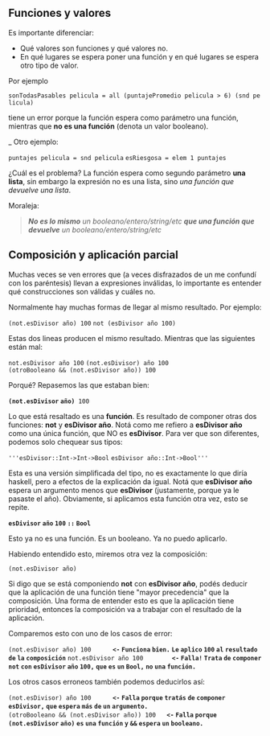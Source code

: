 Funciones y valores
-------------------

Es importante diferenciar:

-   Qué valores son funciones y qué valores no.
-   En qué lugares se espera poner una función y en qué lugares se espera otro tipo de valor.

Por ejemplo

`sonTodasPasables pelicula = all (puntajePromedio pelicula > 6) (snd pelicula)`

tiene un error porque la función espera como parámetro una función, mientras que **no es una función** (denota un valor booleano).

\_ Otro ejemplo:

`puntajes pelicula = snd pelicula`
`esRiesgosa = elem 1 puntajes`

¿Cuál es el problema? La función espera como segundo parámetro **una lista**, sin embargo la expresión no es una lista, sino *una función que devuelve una lista*.

Moraleja:

> ***No es lo mismo** un booleano/entero/string/etc **que una función que devuelve** un booleano/entero/string/etc*

Composición y aplicación parcial
--------------------------------

Muchas veces se ven errores que (a veces disfrazados de un me confundí con los paréntesis) llevan a expresiones inválidas, lo importante es entender qué construcciones son válidas y cuáles no.

Normalmente hay muchas formas de llegar al mismo resultado. Por ejemplo:

`(not.esDivisor año) 100`
`not (esDivisor año 100)`

Estas dos lineas producen el mismo resultado. Mientras que las siguientes están mal:

`not.esDivisor año 100`
`(not.esDivisor) año 100`
`(otroBooleano && (not.esDivisor año)) 100`

Porqué? Repasemos las que estaban bien:

**`(not.esDivisor` `año)`**` 100`

Lo que está resaltado es una **función**. Es resultado de componer otras dos funciones: **not** y **esDivisor año**. Notá como me refiero a **esDivisor año** como una única función, que NO es **esDivisor**. Para ver que son diferentes, podemos solo chequear sus tipos:

`'''esDivisor::Int->Int->Bool`
`esDivisor año::Int->Bool'''`

Esta es una versión simplificada del tipo, no es exactamente lo que diría haskell, pero a efectos de la explicación da igual. Notá que **esDivisor año** espera un argumento menos que **esDivisor** (justamente, porque ya le pasaste el año). Obviamente, si aplicamos esta función otra vez, esto se repite.

**`esDivisor` `año` `100` `::` `Bool`**

Esto ya no es una función. Es un booleano. Ya no puedo aplicarlo.

Habiendo entendido esto, miremos otra vez la composición:

`(not.esDivisor año)`

Si digo que se está componiendo **not** con **esDivisor año**, podés deducir que la aplicación de una función tiene "mayor precedencia" que la composición. Una forma de entender esto es que la aplicación tiene prioridad, entonces la composición va a trabajar con el resultado de la aplicación.

Comparemos esto con uno de los casos de error:

`(not.esDivisor año) 100      `**`<-` `Funciona` `bien.` `Le` `aplico` `100` `al` `resultado` `de` `la` `composición`**
`not.esDivisor año 100        `**`<-` `Falla!` `Trata` `de` `componer` `not` `con` `esDivisor` `año` `100,` `que` `es` `un` `Bool,` `no` `una` `función.`**

Los otros casos erroneos también podemos deducirlos así:

`(not.esDivisor) año 100      `**`<-` `Falla` `porque` `tratás` `de` `componer` `esDivisor,` `que` `espera` `más` `de` `un` `argumento.`**
`(otroBooleano && (not.esDivisor año)) 100   `**`<-` `Falla` `porque` `(not.esDivisor` `año)` `es` `una` `función` `y` `&&` `espera` `un` `booleano.`**
